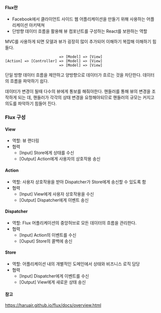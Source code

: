 #### Flux란
- Facebook에서 클라이언트 사이드 웹 어플리케이션을 만들기 위해 사용하는 어플리케이션 아키텍쳐
- 단방향 데이터 흐름을 활용해 뷰 컴포넌트를 구성하는 React를 보완하는 역할

MVC를 사용하게 되면 모델과 뷰가 굉장히 많이 추가되어 이해하기 복잡해 이해하기 힘들다.
```
                         => [Model] => [View]
[Action] => [Controller] => [Model] => [View]
                         => [Model] => [View]
```

단일 방향 데이터 흐름을 제안하고 양방향으로 데이터가 흐르는 것을 차단한다.
데이터의 흐름을 파악하기 쉽다. 

데이터가 변경이 될때 다수의 뷰에게 통보를 해줘야한다. 핸들러를 통해 뷰의 변경을 조작하게 되는 데,
핸들러가 각각의 상태 변경을 요청해야되므로 핸들러의 규모는 커지고 의도를 파악하기 힘들어 진다.


### Flux 구성
#### View
- 역할: 뷰 랜더링
- 협력
  - [Input] Store에게 상태를 수신
  - [Output] Action에게 사용자의 상호작용 송신

#### Action
- 역할: 사용자 상호작용을 받아 Dispatcher가 Store에게 송신할 수 있도록 함
- 협력
  - [Input] View에게 사용자 상호작용을 수신
  - [Output] Dispatcher에게 이벤트 송신

#### Dispatcher
- 역할: Flux 어플리케이션의 중앙허브로 모든 데이터의 흐름을 관리한다.
- 협력
  - [Input] Action의 이벤트를 수신
  - [Ouput] Store의 콜백에 송신

#### Store
- 역할: 어플리케이션 내의 개별적인 도메인에서 상태와 비즈니스 로직 담당
- 협력
  - [Input] Dispatcher에게 이벤트를 수신
  - [Output] View에게 새로운 상태 송신

#### 참고
https://haruair.github.io/flux/docs/overview.html